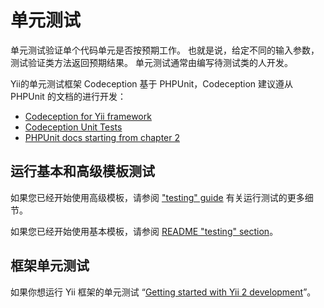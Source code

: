 单元测试
==========

单元测试验证单个代码单元是否按预期工作。 也就是说，给定不同的输入参数，
测试验证类方法返回预期结果。
单元测试通常由编写待测试类的人开发。

Yii的单元测试框架 Codeception 基于 PHPUnit，Codeception 建议遵从 PHPUnit 的文档的进行开发：

- [Codeception for Yii framework](http://codeception.com/for/yii)
- [Codeception Unit Tests](http://codeception.com/docs/05-UnitTests)
- [PHPUnit docs starting from chapter 2](http://phpunit.de/manual/current/en/writing-tests-for-phpunit.html)

## 运行基本和高级模板测试

如果您已经开始使用高级模板，请参阅 ["testing" guide](https://github.com/yiisoft/yii2-app-advanced/blob/master/docs/guide/start-testing.md)
有关运行测试的更多细节。

如果您已经开始使用基本模板，请参阅 [README "testing" section](https://github.com/yiisoft/yii2-app-basic/blob/master/README.md#testing)。

## 框架单元测试

如果你想运行 Yii 框架的单元测试
“[Getting started with Yii 2 development](https://github.com/yiisoft/yii2/blob/master/docs/internals/getting-started.md)”。
